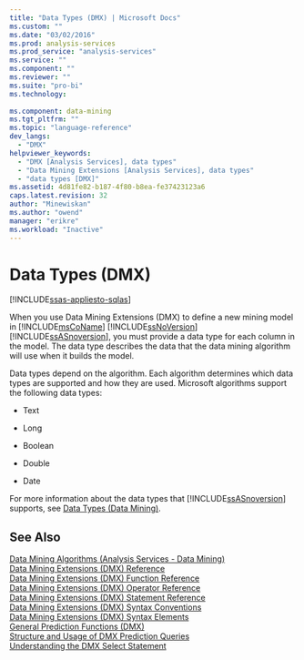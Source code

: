 ```yaml
---
title: "Data Types (DMX) | Microsoft Docs"
ms.custom: ""
ms.date: "03/02/2016"
ms.prod: analysis-services
ms.prod_service: "analysis-services"
ms.service: ""
ms.component: ""
ms.reviewer: ""
ms.suite: "pro-bi"
ms.technology: 
  
ms.component: data-mining
ms.tgt_pltfrm: ""
ms.topic: "language-reference"
dev_langs: 
  - "DMX"
helpviewer_keywords: 
  - "DMX [Analysis Services], data types"
  - "Data Mining Extensions [Analysis Services], data types"
  - "data types [DMX]"
ms.assetid: 4d81fe82-b187-4f80-b8ea-fe37423123a6
caps.latest.revision: 32
author: "Minewiskan"
ms.author: "owend"
manager: "erikre"
ms.workload: "Inactive"
---
```

# Data Types (DMX)
[!INCLUDE[ssas-appliesto-sqlas](../includes/ssas-appliesto-sqlas.md)]

  When you use Data Mining Extensions (DMX) to define a new mining model in [!INCLUDE[msCoName](../includes/msconame-md.md)] [!INCLUDE[ssNoVersion](../includes/ssnoversion-md.md)] [!INCLUDE[ssASnoversion](../includes/ssasnoversion-md.md)], you must provide a data type for each column in the model. The data type describes the data that the data mining algorithm will use when it builds the model.  
  
 Data types depend on the algorithm. Each algorithm determines which data types are supported and how they are used. Microsoft algorithms support the following data types:  
  
-   Text  
  
-   Long  
  
-   Boolean  
  
-   Double  
  
-   Date  
  
 For more information about the data types that [!INCLUDE[ssASnoversion](../includes/ssasnoversion-md.md)] supports, see [Data Types &#40;Data Mining&#41;](../analysis-services/data-mining/data-types-data-mining.md).  
  
## See Also  
 [Data Mining Algorithms &#40;Analysis Services - Data Mining&#41;](../analysis-services/data-mining/data-mining-algorithms-analysis-services-data-mining.md)   
 [Data Mining Extensions &#40;DMX&#41; Reference](../dmx/data-mining-extensions-dmx-reference.md)   
 [Data Mining Extensions &#40;DMX&#41; Function Reference](../dmx/data-mining-extensions-dmx-function-reference.md)   
 [Data Mining Extensions &#40;DMX&#41; Operator Reference](../dmx/data-mining-extensions-dmx-operator-reference.md)   
 [Data Mining Extensions &#40;DMX&#41; Statement Reference](../dmx/data-mining-extensions-dmx-statements.md)   
 [Data Mining Extensions &#40;DMX&#41; Syntax Conventions](../dmx/data-mining-extensions-dmx-syntax-conventions.md)   
 [Data Mining Extensions &#40;DMX&#41; Syntax Elements](../dmx/data-mining-extensions-dmx-syntax-elements.md)   
 [General Prediction Functions &#40;DMX&#41;](../dmx/general-prediction-functions-dmx.md)   
 [Structure and Usage of DMX Prediction Queries](../dmx/structure-and-usage-of-dmx-prediction-queries.md)   
 [Understanding the DMX Select Statement](../dmx/understanding-the-dmx-select-statement.md)  
  
  
